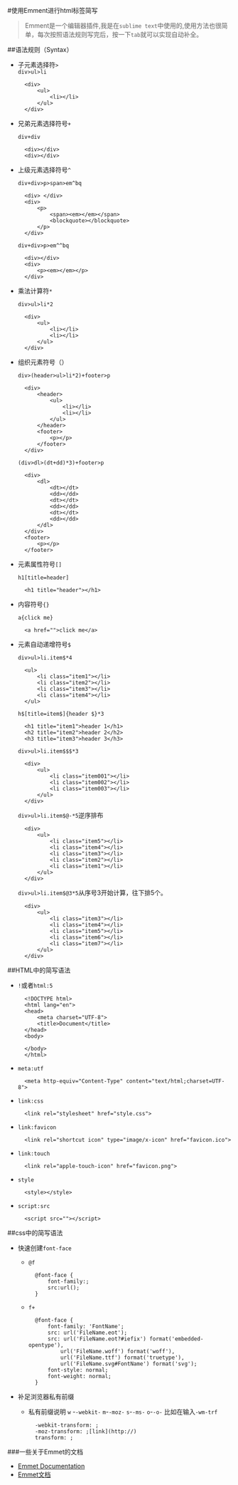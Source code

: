 #使用Emment进行html标签简写 
>Emment是一个编辑器插件,我是在`sublime text`中使用的,使用方法也很简单，每次按照语法规则写完后，按一下`tab`就可以实现自动补全。  
 
##语法规则（Syntax）  
* 子元素选择符`>`  
   `div>ul>li`  
	
		<div>
    		<ul>
    			<li></li>
    		</ul>
    	</div>  
    	
* 兄弟元素选择符号`+`

	`div+div`  
	
		<div></div>
    	<div></div>  
    	
* 上级元素选择符号`^`  

	`div+div>p>span>em^bq`    
	
		<div> </div>
      	<div>
    	  	<p>
    			<span><em></em></span>
    			<blockquote></blockquote>
    	 	</p>
      	</div>  
       
       
    `div+div>p>em^^bq`  
     
    	<div></div>
    	<div>
    		<p><em></em></p>
    	</div>  
    	

* 乘法计算符`*`

	`div>ul>li*2`
	
		<div>
			<ul>
				<li></li>
				<li></li>
			</ul>
		</div>  	
* 组织元素符号（） 

	`div>(header>ul>li*2)+footer>p`
		
		<div>
			<header>
				<ul>
					<li></li>
					<li></li>
				</ul>
			</header>
			<footer>
				<p></p>
			</footer>
		</div>
	
	`(div>dl>(dt+dd)*3)+footer>p` 
	
		<div>
			<dl>
				<dt></dt>
				<dd></dd>
				<dt></dt>
				<dd></dd>
				<dt></dt>
				<dd></dd>
			</dl>
		</div>
		<footer>
			<p></p>
		</footer>

* 元素属性符号`[]`

	`h1[title=header]`
	
		<h1 title="header"></h1>
		
* 内容符号`{}`  

	`a{click me}`   
	 
		<a href="">click me</a>

		
* 元素自动递增符号`$`  

	`div>ul>li.item$*4`	  
	
		<ul>
			<li class="item1"></li>
			<li class="item2"></li>
			<li class="item3"></li>
			<li class="item4"></li>
		</ul>

	`h$[title=item$]{header $}*3`
	
		<h1 title="item1">header 1</h1>
		<h2 title="item2">header 2</h2>
		<h3 title="item3">header 3</h3>
	
	`div>ul>li.item$$$*3`  
	
		<div>
			<ul>
				<li class="item001"></li>
				<li class="item002"></li>
				<li class="item003"></li>
			</ul>
		</div>
	
	`div>ul>li.item$@-*5`逆序排布  
	
		<div>
			<ul>
				<li class="item5"></li>
				<li class="item4"></li>
				<li class="item3"></li>
				<li class="item2"></li>
				<li class="item1"></li>
			</ul>
		</div>
	`div>ul>li.item$@3*5`从序号3开始计算，往下排5个。  
	
		<div>
			<ul>
				<li class="item3"></li>
				<li class="item4"></li>
				<li class="item5"></li>
				<li class="item6"></li>
				<li class="item7"></li>
			</ul>
		</div>  

##HTML中的简写语法
* `!`或者`html:5`  
  
		<!DOCTYPE html>
		<html lang="en">
		<head>
			<meta charset="UTF-8">
			<title>Document</title>
		</head>
		<body>
	
		</body>
		</html>   
* `meta:utf`  

		<meta http-equiv="Content-Type" content="text/html;charset=UTF-8">  

* `link:css`  

		<link rel="stylesheet" href="style.css">  
		
* `link:favicon`

		<link rel="shortcut icon" type="image/x-icon" href="favicon.ico">  
		
* `link:touch`

		<link rel="apple-touch-icon" href="favicon.png">  
* `style`  

		<style></style>  
		
* `script:src`

		<script src=""></script>
		
##css中的简写语法  

* 快速创建`font-face`  

	* `@f`
	
			@font-face {
				font-family:;
				src:url();
			}
		
	* `f+`  
	
			@font-face {
				font-family: 'FontName';
				src: url('FileName.eot');
				src: url('FileName.eot?#iefix') format('embedded-opentype'),
				 	url('FileName.woff') format('woff'),
				 	url('FileName.ttf') format('truetype'),
				 	url('FileName.svg#FontName') format('svg');
				font-style: normal;
				font-weight: normal;
			}	
			
* 补足浏览器私有前缀  
	* 私有前缀说明 `w` -`-webkit-` `m`-`-moz-` `s`-`-ms-` `o`-`-o-`
     比如在输入`-wm-trf`
     
     		-webkit-transform: ;
			-moz-transform: ;[link](http://)
			transform: ;	

###一些关于Emmet的文档  
* [Emmet Documentation](http://docs.emmet.io/cheat-sheet/)
* [Emmet文档](http://docs.emmet.io/abbreviations/syntax/)



